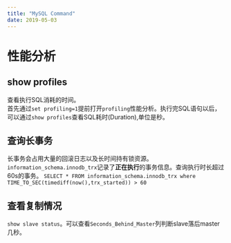 ```yaml
---
title: "MySQL Command"
date: 2019-05-03
---
```


# 性能分析
## show profiles
查看执行SQL消耗的时间。  
首先通过`set profiling=1`提前打开`profiling`性能分析。执行完SQL语句以后，可以通过`show profiles`查看SQL耗时(Duration),单位是秒。

## 查询长事务
长事务会占用大量的回滚日志以及长时间持有锁资源。`information_schema.innodb_trx`记录了**正在执行**的事务信息。查询执行时长超过60s的事务。
`SELECT * FROM information_schema.innodb_trx where TIME_TO_SEC(timediff(now(),trx_started)) > 60` 

## 查看复制情况
`show slave status`。可以查看`Seconds_Behind_Master`列判断slave落后master几秒。